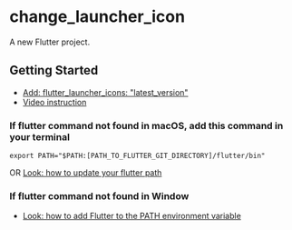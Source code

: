 # change_launcher_icon

A new Flutter project.

## Getting Started

- [Add: flutter_launcher_icons: "latest_version"](https://pub.dev/packages/flutter_launcher_icons)
- [Video instruction](https://www.youtube.com/watch?v=RjNAxwcP3Tc)

### If flutter command not found in macOS, add this command in your terminal
```
export PATH="$PATH:[PATH_TO_FLUTTER_GIT_DIRECTORY]/flutter/bin"
```
OR 
[Look: how to update your flutter path](https://flutter.dev/docs/get-started/install/macos#update-your-path)

### If flutter command not found in Window
- [Look: how to add Flutter to the PATH environment variable](https://flutter.dev/docs/get-started/install/windows#update-your-path)

